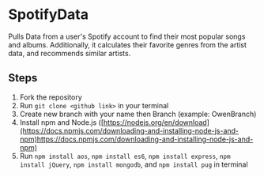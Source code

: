 # SpotifyData
Pulls Data from a user's Spotify account to find their most popular songs and albums.
Additionally, it calculates their favorite genres from the artist data, and recommends similar artists.

## Steps
1. Fork the repository
2. Run `git clone <github link>` in your terminal
3. Create new branch with your name then Branch (example: OwenBranch)
4. Install npm and Node.js ([https://nodejs.org/en/download](https://docs.npmjs.com/downloading-and-installing-node-js-and-npm)https://docs.npmjs.com/downloading-and-installing-node-js-and-npm)
5. Run `npm install aos`, `npm install es6`, `npm install express`, `npm install jQuery`, `npm install mongodb`, and `npm install pug` in terminal
